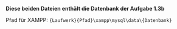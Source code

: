 **Diese beiden Dateien enthält die Datenbank der Aufgabe 1.3b**

Pfad für XAMPP: `{Laufwerk}{Pfad}\xampp\mysql\data\{Datenbank}`